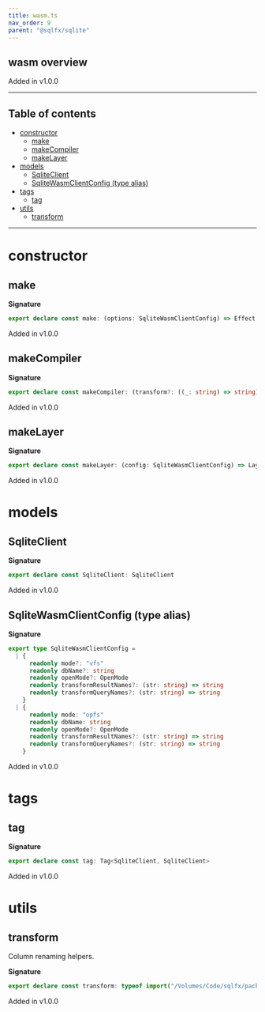 ```yaml
---
title: wasm.ts
nav_order: 9
parent: "@sqlfx/sqlite"
---
```


## wasm overview

Added in v1.0.0

---

<h2 class="text-delta">Table of contents</h2>

- [constructor](#constructor)
  - [make](#make)
  - [makeCompiler](#makecompiler)
  - [makeLayer](#makelayer)
- [models](#models)
  - [SqliteClient](#sqliteclient)
  - [SqliteWasmClientConfig (type alias)](#sqlitewasmclientconfig-type-alias)
- [tags](#tags)
  - [tag](#tag)
- [utils](#utils)
  - [transform](#transform)

---

# constructor

## make

**Signature**

```ts
export declare const make: (options: SqliteWasmClientConfig) => Effect.Effect<Scope, never, SqliteClient>
```

Added in v1.0.0

## makeCompiler

**Signature**

```ts
export declare const makeCompiler: (transform?: ((_: string) => string) | undefined) => Statement.Compiler
```

Added in v1.0.0

## makeLayer

**Signature**

```ts
export declare const makeLayer: (config: SqliteWasmClientConfig) => Layer.Layer<never, never, SqliteClient>
```

Added in v1.0.0

# models

## SqliteClient

**Signature**

```ts
export declare const SqliteClient: SqliteClient
```

Added in v1.0.0

## SqliteWasmClientConfig (type alias)

**Signature**

```ts
export type SqliteWasmClientConfig =
  | {
      readonly mode?: "vfs"
      readonly dbName?: string
      readonly openMode?: OpenMode
      readonly transformResultNames?: (str: string) => string
      readonly transformQueryNames?: (str: string) => string
    }
  | {
      readonly mode: "opfs"
      readonly dbName: string
      readonly openMode?: OpenMode
      readonly transformResultNames?: (str: string) => string
      readonly transformQueryNames?: (str: string) => string
    }
```

Added in v1.0.0

# tags

## tag

**Signature**

```ts
export declare const tag: Tag<SqliteClient, SqliteClient>
```

Added in v1.0.0

# utils

## transform

Column renaming helpers.

**Signature**

```ts
export declare const transform: typeof import("/Volumes/Code/sqlfx/packages/sql/src/Transform")
```

Added in v1.0.0
